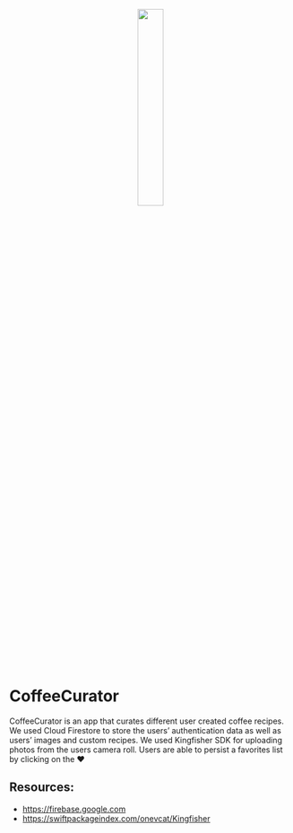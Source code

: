 <p align="center">
<img src ="https://user-images.githubusercontent.com/104851148/184940925-d7ef2cdb-5690-4fe4-894a-f4108dbb1bdc.gif" width="30%" height="30%"/>
</p>

# CoffeeCurator

CoffeeCurator is an app that curates different user created coffee recipes. We used Cloud Firestore to store the users’ authentication data as well as users’ images and custom recipes. We used Kingfisher SDK for uploading photos from the users camera roll. Users are able to persist a favorites list by clicking on the :heart:


## Resources:

- https://firebase.google.com
- https://swiftpackageindex.com/onevcat/Kingfisher
